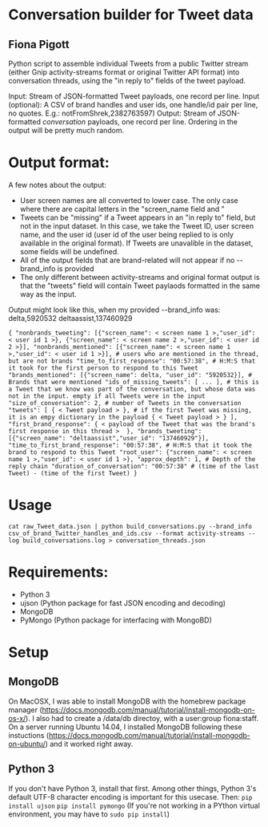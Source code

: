 # Conversation builder for Tweet data
## Fiona Pigott

Python script to assemble individual Tweets from a public Twitter stream (either Gnip activity-streams format or original Twitter API format) into conversation threads, using the "in reply to" fields of the tweet payload.

Input: Stream of JSON-formatted Tweet payloads, one record per line.
Input (optional): A CSV of brand handles and user ids, one handle/id pair per line, no quotes. E.g.: notFromShrek,2382763597) 
Output: Stream of JSON-formatted *conversation* payloads, one record per line. Ordering in the output will be pretty much random.

# Output format:

A few notes about the output:
* User screen names are all converted to lower case. The only case where there are capital letters in the "screen_name field and "
* Tweets can be "missing" if a Tweet appears in an "in reply to" field, but not in the input dataset. In this case, we take the Tweet ID, user screen name, and the user id (user id of the user being replied to is only available in the original format). If Tweets are unavalible in the dataset, some fields will be undefined.
* All of the output fields that are brand-related will not appear if no --brand_info is provided
* The only different between activity-streams and original format output is that the "tweets" field will contain Tweet paylaods formatted in the same way as the input.

Output might look like this, when my provided --brand_info was:
delta,5920532
deltaassist,137460929

`
{
  "nonbrands_tweeting": [{"screen_name": < screen name 1 >,"user_id": < user id 1 >}, {"screen_name": < screen name 2 >,"user_id": < user id 2 >}],
  "nonbrands_mentioned": [{"screen_name": < screen name 1 >,"user_id": < user id 1 >}], # users who are mentioned in the thread, but are not brands
  "time_to_first_response": "00:57:38", # H:M:S that it took for the first person to respond to this Tweet 
  "brands_mentioned": [{"screen_name": delta, "user_id": "5920532}], # Brands that were mentioned
  "ids_of_missing_tweets": [ ... ], # this is a Tweet that we know was part of the conversation, but whose data was not in the input. empty if all Tweets were in the input
  "size_of_conversation": 2, # number of Tweets in the conversation
  "tweets": [
    { < Tweet payload > }, # if the first Tweet was missing, it is an empy dictionary in the payload
    { < Tweet payload > }
  ],
  "first_brand_response": {
   < payload of the Tweet that was the brand's first response in this thread > 
  },
  "brands_tweeting": [{"screen_name": "deltaassist","user_id": "137460929"}],
  "time_to_first_brand_response": "00:57:38", # H:M:S that it took the brand to respond to this Tweet
  "root_user": {"screen_name": < screen name 1 >,"user_id": < user id 1 >},
  "approx_depth": 1, # Depth of the reply chain
  "duration_of_conversation": "00:57:38" # (time of the last Tweet) - (time of the first Tweet)
}
`

# Usage
`
cat raw_Tweet_data.json | python build_conversations.py --brand_info csv_of_brand_Twitter_handles_and_ids.csv --format activity-streams --log build_conversations.log > conversation_threads.json 
`

# Requirements:

* Python 3
* ujson (Python package for fast JSON encoding and decoding)
* MongoDB
* PyMongo (Python package for interfacing with MongoBD)

# Setup

## MongoDB
On MacOSX, I was able to install MongoDB with the homebrew package manager (https://docs.mongodb.com/manual/tutorial/install-mongodb-on-os-x/). I also had to create a /data/db directoy, with a user:group fiona:staff.
On a server running Ubuntu 14.04, I installed MongoDB following these instuctions (https://docs.mongodb.com/manual/tutorial/install-mongodb-on-ubuntu/) and it worked right away.

## Python 3
If you don't have Python 3, install that first. Among other things, Python 3's default UTF-8 character encoding is important for this usecase.
Then:
`pip install ujson`
`pip install pymongo`
(If you're not working in a PYthon virtual environment, you may have to `sudo pip install`)

